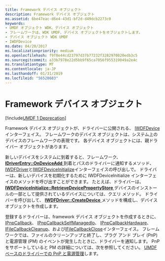 ```yaml
---
title: Framework デバイス オブジェクト
description: Framework デバイス オブジェクト
ms.assetid: 6be47eac-d6e4-43d1-bf2d-d49dcb2273c0
keywords:
- UMDF オブジェクト WDK、デバイス オブジェクト
- フレームワークは、WDK UMDF、デバイス オブジェクトをオブジェクトします。
- デバイス オブジェクト WDK UMDF
- IWDFDevice
ms.date: 04/20/2017
ms.localizationpriority: medium
ms.openlocfilehash: f9f8e44cd23797d37b77232f3282970820edb3c5
ms.sourcegitcommit: a33b7978e22d5bb9f65ca7056f955319049a2e4c
ms.translationtype: MT
ms.contentlocale: ja-JP
ms.lasthandoff: 01/31/2019
ms.locfileid: "56528683"
---
```

# <a name="framework-device-object"></a>Framework デバイス オブジェクト


[!include[UMDF 1 Deprecation](../umdf-1-deprecation.md)]

Framework デバイス オブジェクトが、ドライバーに公開される、 [IWDFDevice](https://msdn.microsoft.com/library/windows/hardware/ff556917)インターフェイス。 フレームワークのデバイス オブジェクトは、システム上のデバイスのフレームワークの表現です。 各デバイス オブジェクトには、親ドライバー オブジェクトがあります。

新しいデバイスをシステムに到着すると、フレームワーク、 [ **IDriverEntry::OnDeviceAdd** ](https://msdn.microsoft.com/library/windows/hardware/ff554896)到着とパスのドライバーに通知するメソッド、 [IWDFDriver](https://msdn.microsoft.com/library/windows/hardware/ff558893)と[IWDFDeviceInitialize](https://msdn.microsoft.com/library/windows/hardware/ff556965)インターフェイスの呼び出しで。 ドライバーは、新しいデバイスを初期化するために IWDFDeviceInitialize インターフェイスのメソッドを呼び出すことができます。 たとえば、ドライバーは、 [ **IWDFDeviceInitialize::RetrieveDevicePropertyStore** ](https://msdn.microsoft.com/library/windows/hardware/ff556982)デバイスのインストールの一部として提供されているデバイスについては、クエリ メソッド。 ドライバーを呼び出して、 [ **IWDFDriver::CreateDevice** ](https://msdn.microsoft.com/library/windows/hardware/ff558899)メソッドを構成し、デバイス オブジェクトを作成します。

登録するドライバーは、framework デバイス オブジェクトを作成するときに、 [IPnpCallback](https://msdn.microsoft.com/library/windows/hardware/ff556762)、 [IPnpCallbackSelfManagedIo](https://msdn.microsoft.com/library/windows/hardware/ff556776)、 [IPnpCallbackHardware](https://msdn.microsoft.com/library/windows/hardware/ff556764)、 [IFileCallbackCleanup](https://msdn.microsoft.com/library/windows/hardware/ff554902)、および[IFileCallbackClose](https://msdn.microsoft.com/library/windows/hardware/ff554907)インターフェイス。 フレームワークでは、ファイルのクリーンアップと終了し、プラグ アンド プレイ (PnP) と電源管理 (PM) のイベントが発生したときに、ドライバーを通知します。 PnP をサポートしていると PM の詳細については、次を参照してください。 [UMDF ベースのドライバーでの PnP と電源管理](pnp-and-power-management-in-umdf-drivers.md)します。

 

 





